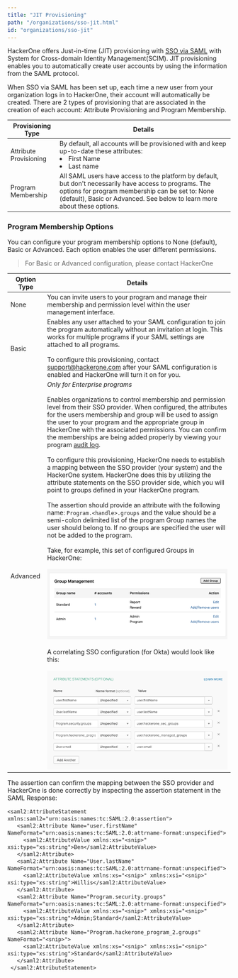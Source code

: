 ```yaml
---
title: "JIT Provisioning"
path: "/organizations/sso-jit.html"
id: "organizations/sso-jit"
---
```


HackerOne offers Just-in-time (JIT) provisioning with [SSO via SAML](single-sign-on-sso-via-saml.html) with System for Cross-domain Identity Management(SCIM). JIT provisioning enables you to automatically create user accounts by using the information from the SAML protocol.

When SSO via SAML has been set up, each time a new user from your organization logs in to HackerOne, their account will automatically be created. There are 2 types of provisioning that are associated in the creation of each account: Attribute Provisioning and Program Membership.

Provisioning Type | Details
----------------- | --------
Attribute Provisioning | By default, all accounts will be provisioned with and keep up-to-date these attributes: <li>First Name <li>Last name
Program Membership | All SAML users have access to the platform by default, but don't necessarily have access to programs. The options for program membership can be set to: None (default), Basic or Advanced. See below to learn more about these options.

### Program Membership Options
You can configure your program membership options to None (default), Basic or Advanced. Each option enables the user different permissions.

> For Basic or Advanced configuration, please contact HackerOne

Option Type | Details
----------- | -------
None | You can invite users to your program and manage their membership and permission level within the user management interface.
Basic | Enables any user attached to your SAML configuration to join the program automatically without an invitation at login. This works for multiple programs if your SAML settings are attached to all programs. <br><br>To configure this provisioning, contact support@hackerone.com after your SAML configuration is enabled and HackerOne will turn it on for you.
Advanced | *Only for Enterprise programs* <br><br>Enables organizations to control membership and permission level from their SSO provider. When configured, the attributes for the users membership and group will be used to assign the user to your program and the appropriate group in HackerOne with the associated permissions. You can confirm the memberships are being added properly by viewing your program [audit log](audit-logs.html).<br><br>To configure this provisioning, HackerOne needs to establish a mapping between the SSO provider (your system) and the HackerOne system. HackerOne does this by utilizing the attribute statements on the SSO provider side, which you will point to groups defined in your HackerOne program. <br><br>The assertion should provide an attribute with the following name: `Program.<handle>.groups` and the value should be a semi-colon delimited list of the program Group names the user should belong to. If no groups are specified the user will not be added to the program. <br><br> Take, for example, this set of configured Groups in HackerOne:<br><br> ![sso-okta](./images/sso-jit-groups-example.png) <br><br>A correlating SSO configuration (for Okta) would look like this: <br><br>![sso-okta](./images/sso-jit-okta-example.png)

The assertion can confirm the mapping between the SSO provider and HackerOne is done correctly by inspecting the assertion statement in the SAML Response:

```
<saml2:AttributeStatement xmlns:saml2="urn:oasis:names:tc:SAML:2.0:assertion">
   <saml2:Attribute Name="user.firstName" NameFormat="urn:oasis:names:tc:SAML:2.0:attrname-format:unspecified">
     <saml2:AttributeValue xmlns:xs="<snip>" xsi:type="xs:string">Ben</saml2:AttributeValue>
   </saml2:Attribute>
   <saml2:Attribute Name="User.lastName" NameFormat="urn:oasis:names:tc:SAML:2.0:attrname-format:unspecified">
     <saml2:AttributeValue xmlns:xs="<snip>" xmlns:xsi="<snip>" xsi:type="xs:string">Willis</saml2:AttributeValue>
   </saml2:Attribute>
   <saml2:Attribute Name="Program.security.groups" NameFormat="urn:oasis:names:tc:SAML:2.0:attrname-format:unspecified">
     <saml2:AttributeValue xmlns:xs="<snip>" xmlns:xsi="<snip>" xsi:type="xs:string">Admin;Standard</saml2:AttributeValue>
   </saml2:Attribute>
   <saml2:Attribute Name="Program.hackerone_program_2.groups" NameFormat="<snip>">
     <saml2:AttributeValue xmlns:xs="<snip>" xmlns:xsi="<snip>" xsi:type="xs:string">Standard</saml2:AttributeValue>
   </saml2:Attribute>
 </saml2:AttributeStatement>
 ```
